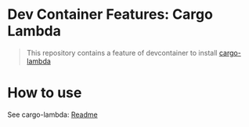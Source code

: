# Dev Container Features: Cargo Lambda

> This repository contains a feature of devcontainer to install [cargo-lambda](https://www.cargo-lambda.info/)


# How to use

See cargo-lambda: [Readme](src/cargo-lambda/README.md)
